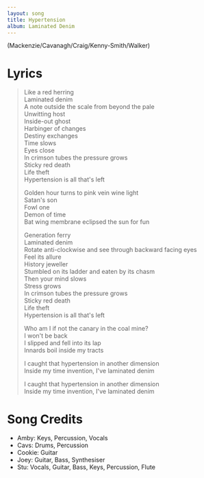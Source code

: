 ```yaml
---
layout: song
title: Hypertension
album: Laminated Denim
---
```


(Mackenzie/Cavanagh/Craig/Kenny-Smith/Walker)

# Lyrics

> Like a red herring  
> Laminated denim  
> A note outside the scale from beyond the pale  
> Unwitting host  
> Inside-out ghost  
> Harbinger of changes  
> Destiny exchanges  
> Time slows  
> Eyes close  
> In crimson tubes the pressure grows  
> Sticky red death  
> Life theft  
> Hypertension is all that's left  
>  
> Golden hour turns to pink vein wine light  
> Satan's son  
> Fowl one  
> Demon of time  
> Bat wing membrane eclipsed the sun for fun  
>  
> Generation ferry  
> Laminated denim  
> Rotate anti-clockwise and see through backward facing eyes  
> Feel its allure  
> History jeweller  
> Stumbled on its ladder and eaten by its chasm  
> Then your mind slows  
> Stress grows  
> In crimson tubes the pressure grows  
> Sticky red death  
> Life theft  
> Hypertension is all that's left  
>  
> Who am I if not the canary in the coal mine?  
> I won't be back  
> I slipped and fell into its lap  
> Innards boil inside my tracts  
>  
> I caught that hypertension in another dimension  
> Inside my time invention, I've laminated denim  
>  
> I caught that hypertension in another dimension  
> Inside my time invention, I've laminated denim  

# Song Credits

* Amby: Keys, Percussion, Vocals
* Cavs: Drums, Percussion
* Cookie: Guitar
* Joey: Guitar, Bass, Synthesiser
* Stu: Vocals, Guitar, Bass, Keys, Percussion, Flute
